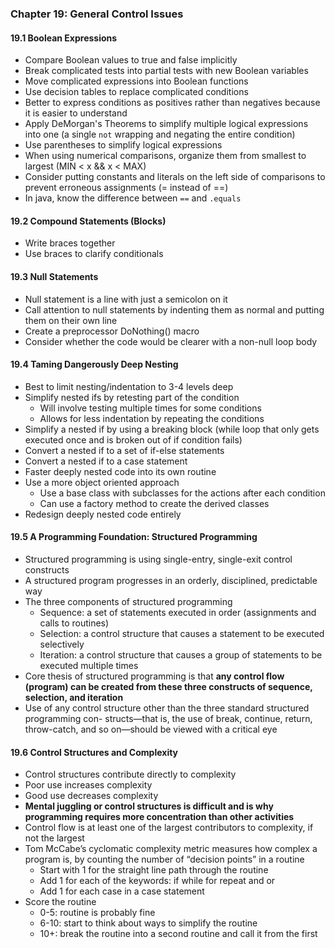 ### Chapter 19: General Control Issues

#### 19.1 Boolean Expressions
* Compare Boolean values to true and false implicitly
* Break complicated tests into partial tests with new Boolean variables
* Move complicated expressions into Boolean functions
* Use decision tables to replace complicated conditions
* Better to express conditions as positives rather than negatives because it is easier to understand
* Apply DeMorgan's Theorems to simplify multiple logical expressions into one (a single `not` wrapping and negating the entire condition)
* Use parentheses to simplify logical expressions
* When using numerical comparisons, organize them from smallest to largest (MIN < x && x < MAX)
* Consider putting constants and literals on the left side of comparisons to prevent erroneous assignments (= instead of ==)
* In java, know the difference between `==` and `.equals`

#### 19.2 Compound Statements (Blocks)
* Write braces together
* Use braces to clarify conditionals

#### 19.3 Null Statements
* Null statement is a line with just a semicolon on it
* Call attention to null statements by indenting them as normal and putting them on their own line
* Create a preprocessor DoNothing() macro
* Consider whether the code would be clearer with a non-null loop body

#### 19.4 Taming Dangerously Deep Nesting
* Best to limit nesting/indentation to 3-4 levels deep
* Simplify nested ifs by retesting part of the condition
  * Will involve testing multiple times for some conditions
  * Allows for less indentation by repeating the conditions
* Simplify a nested if by using a breaking block (while loop that only gets executed once and is broken out of if condition fails)
* Convert a nested if to a set of if-else statements
* Convert a nested if to a case statement
* Faster deeply nested code into its own routine
* Use a more object oriented approach
  * Use a base class with subclasses for the actions after each condition
  * Can use a factory method to create the derived classes
* Redesign deeply nested code entirely

#### 19.5 A Programming Foundation: Structured Programming
* Structured programming is using single-entry, single-exit control constructs
* A structured program progresses in an orderly, disciplined, predictable way
* The three components of structured programming
  * Sequence: a set of statements executed in order (assignments and calls to routines)
  * Selection: a control structure that causes a statement to be executed selectively
  * Iteration: a control structure that causes a group of statements to be executed multiple times
* Core thesis of structured programming is that **any control flow (program) can be created from these three constructs of sequence, selection, and iteration**
* Use of any control structure other than the three standard structured programming con- structs—that is, the use of break, continue, return, throw-catch, and so on—should be viewed with a critical eye

#### 19.6 Control Structures and Complexity
* Control structures contribute directly to complexity
* Poor use increases complexity
* Good use decreases complexity
* **Mental juggling or control structures is difficult and is why programming requires more concentration than other activities**
* Control flow is at least one of the largest contributors to complexity, if not the largest 
* Tom McCabe’s cyclomatic complexity metric measures how complex a program is, by counting the number of “decision points” in a routine
  * Start with 1 for the straight line path through the routine
  * Add 1 for each of the keywords: if while for repeat and or
  * Add 1 for each case in a case statement
* Score the routine
  * 0-5: routine is probably fine
  * 6-10: start to think about ways to simplify the routine
  * 10+: break the routine into a second routine and call it from the first
